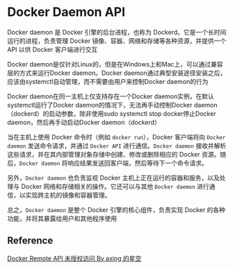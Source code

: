# Docker Daemon API

Docker daemon 是 Docker 引擎的后台进程，也称为 Dockerd。它是一个长时间运行的进程，负责管理 Docker 镜像、容器、网络和存储等各种资源，并提供一个 API 以供 Docker 客户端进行交互

Docker daemon是仅针对Linux的，但是在Windows上和Mac上，可以通过兼容层的方式来运行Docker daemon。Docker daemon通过典型安装途径安装之后，应该由systemctl自动管理，而不需要由用户来控制Docker daemon的行为

Docker daemon在同一主机上仅支持存在一个Docker daemon实例，在默认systemctl运行了Docker daemon的情况下，无法再手动控制Docker daemon（dockerd）的启动参数，除非使用sudo systemctl stop docker停止Docker daemon，然后再手动启动Docker daemon（dockerd）

当在主机上使用 Docker 命令时（例如 `docker run`），Docker 客户端将向 `Docker daemon` 发送命令请求，并通过 `Docker API` 进行通信。`Docker daemon` 接收并解析这些请求，并在其内部管理对象存储中创建、修改或删除相应的 Docker 资源。随后，`Docker daemon` 将响应结果发送回客户端，然后等待下一个命令请求。

另外，`Docker daemon` 也负责监视 Docker 主机上正在运行的容器和服务，以及处理与 Docker 网络和存储相关的操作。它还可以与其他 `Docker daemon` 进行通信，以实现跨主机的镜像和容器管理。

总之，`Docker daemon` 是整个 Docker 引擎的核心组件，负责实现 Docker 的各种功能，并将其暴露给用户和其他程序使用

## Reference

[Docker Remote API 未授权访问 By  axing 的星空](https://www.cnblogs.com/xinga/articles/17520869.html)
